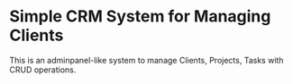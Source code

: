 # Simple CRM System for Managing Clients

This is an adminpanel-like system to manage Clients, Projects, Tasks with CRUD operations.
